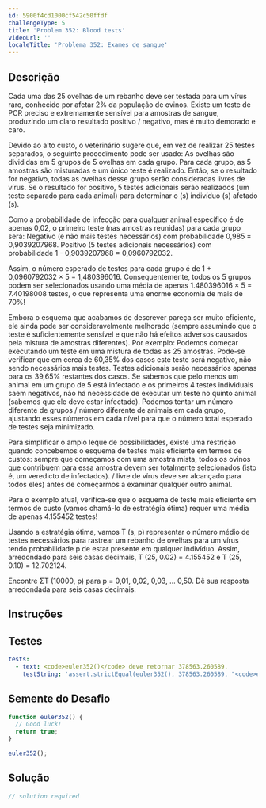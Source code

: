 ```yaml
---
id: 5900f4cd1000cf542c50ffdf
challengeType: 5
title: 'Problem 352: Blood tests'
videoUrl: ''
localeTitle: 'Problema 352: Exames de sangue'
---
```


## Descrição
<section id="description"> Cada uma das 25 ovelhas de um rebanho deve ser testada para um vírus raro, conhecido por afetar 2% da população de ovinos. Existe um teste de PCR preciso e extremamente sensível para amostras de sangue, produzindo um claro resultado positivo / negativo, mas é muito demorado e caro. <p> Devido ao alto custo, o veterinário sugere que, em vez de realizar 25 testes separados, o seguinte procedimento pode ser usado: As ovelhas são divididas em 5 grupos de 5 ovelhas em cada grupo. Para cada grupo, as 5 amostras são misturadas e um único teste é realizado. Então, se o resultado for negativo, todas as ovelhas desse grupo serão consideradas livres de vírus. Se o resultado for positivo, 5 testes adicionais serão realizados (um teste separado para cada animal) para determinar o (s) indivíduo (s) afetado (s). </p><p> Como a probabilidade de infecção para qualquer animal específico é de apenas 0,02, o primeiro teste (nas amostras reunidas) para cada grupo será: Negativo (e não mais testes necessários) com probabilidade 0,985 = 0,9039207968. Positivo (5 testes adicionais necessários) com probabilidade 1 - 0,9039207968 = 0,0960792032. </p><p> Assim, o número esperado de testes para cada grupo é de 1 + 0,0960792032 × 5 = 1,480396016. Consequentemente, todos os 5 grupos podem ser selecionados usando uma média de apenas 1.480396016 × 5 = 7.40198008 testes, o que representa uma enorme economia de mais de 70%! </p><p> Embora o esquema que acabamos de descrever pareça ser muito eficiente, ele ainda pode ser consideravelmente melhorado (sempre assumindo que o teste é suficientemente sensível e que não há efeitos adversos causados ​​pela mistura de amostras diferentes). Por exemplo: Podemos começar executando um teste em uma mistura de todas as 25 amostras. Pode-se verificar que em cerca de 60,35% dos casos este teste será negativo, não sendo necessários mais testes. Testes adicionais serão necessários apenas para os 39,65% restantes dos casos. Se sabemos que pelo menos um animal em um grupo de 5 está infectado e os primeiros 4 testes individuais saem negativos, não há necessidade de executar um teste no quinto animal (sabemos que ele deve estar infectado). Podemos tentar um número diferente de grupos / número diferente de animais em cada grupo, ajustando esses números em cada nível para que o número total esperado de testes seja minimizado. </p><p> Para simplificar o amplo leque de possibilidades, existe uma restrição quando concebemos o esquema de testes mais eficiente em termos de custos: sempre que começamos com uma amostra mista, todos os ovinos que contribuem para essa amostra devem ser totalmente selecionados (isto é, um veredicto de infectados). / livre de vírus deve ser alcançado para todos eles) antes de começarmos a examinar qualquer outro animal. </p><p> Para o exemplo atual, verifica-se que o esquema de teste mais eficiente em termos de custo (vamos chamá-lo de estratégia ótima) requer uma média de apenas 4.155452 testes! </p><p> Usando a estratégia ótima, vamos T (s, p) representar o número médio de testes necessários para rastrear um rebanho de ovelhas para um vírus tendo probabilidade p de estar presente em qualquer indivíduo. Assim, arredondado para seis casas decimais, T (25, 0.02) = 4.155452 e T (25, 0.10) = 12.702124. </p><p> Encontre ΣT (10000, p) para p = 0,01, 0,02, 0,03, ... 0,50. Dê sua resposta arredondada para seis casas decimais. </p></section>

## Instruções
<section id="instructions">
</section>

## Testes
<section id='tests'>

```yml
tests:
  - text: <code>euler352()</code> deve retornar 378563.260589.
    testString: 'assert.strictEqual(euler352(), 378563.260589, "<code>euler352()</code> should return 378563.260589.");'

```

</section>

## Semente do Desafio
<section id='challengeSeed'>

<div id='js-seed'>

```js
function euler352() {
  // Good luck!
  return true;
}

euler352();

```

</div>



</section>

## Solução
<section id='solution'>

```js
// solution required
```
</section>
